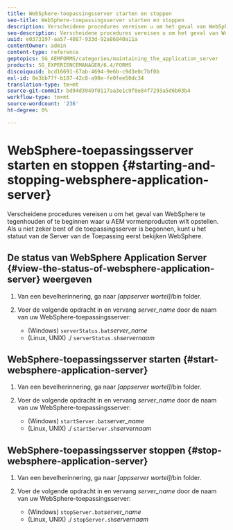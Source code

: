 ```yaml
---
title: WebSphere-toepassingsserver starten en stoppen
seo-title: WebSphere-toepassingsserver starten en stoppen
description: Verscheidene procedures vereisen u om het geval van WebSphere te tegenhouden of te beginnen waar u AEM vormenproducten wilt opstellen. In dit document wordt beschreven hoe u de WebSphere-toepassingsserver start en stopt.
seo-description: Verscheidene procedures vereisen u om het geval van WebSphere te tegenhouden of te beginnen waar u AEM vormenproducten wilt opstellen. In dit document wordt beschreven hoe u de WebSphere-toepassingsserver start en stopt.
uuid: e0373197-aa57-4087-933d-92a86840a11a
contentOwner: admin
content-type: reference
geptopics: SG_AEMFORMS/categories/maintaining_the_application_server
products: SG_EXPERIENCEMANAGER/6.4/FORMS
discoiquuid: bcd16691-67ab-4694-9e6b-c9d3e0c7bf0b
exl-id: 8e3bb77f-b187-42c8-a90e-fe0fee50dc34
translation-type: tm+mt
source-git-commit: bd94d3949f0117aa3e1c9f0e84f7293a5d6b03b4
workflow-type: tm+mt
source-wordcount: '236'
ht-degree: 0%

---
```


# WebSphere-toepassingsserver starten en stoppen {#starting-and-stopping-websphere-application-server}

Verscheidene procedures vereisen u om het geval van WebSphere te tegenhouden of te beginnen waar u AEM vormenproducten wilt opstellen. Als u niet zeker bent of de toepassingsserver is begonnen, kunt u het statuut van de Server van de Toepassing eerst bekijken WebSphere.

## De status van WebSphere Application Server {#view-the-status-of-websphere-application-server} weergeven

1. Van een bevelherinnering, ga naar *[appserver wortel]*/bin folder.
1. Voer de volgende opdracht in en vervang *server_name* door de naam van uw WebSphere-toepassingsserver:

   * (Windows) `serverStatus.bat`*server_name*
   * (Linux, UNIX) ./ `serverStatus.sh`*servernaam*

## WebSphere-toepassingsserver starten {#start-websphere-application-server}

1. Van een bevelherinnering, ga naar *[appserver wortel]*/bin folder.
1. Voer de volgende opdracht in en vervang *server_name* door de naam van uw WebSphere-toepassingsserver:

   * (Windows) `startServer.bat`*server_name*
   * (Linux, UNIX) ./ `startServer.sh`*servernaam*

## WebSphere-toepassingsserver stoppen {#stop-websphere-application-server}

1. Van een bevelherinnering, ga naar *[appserver wortel]*/bin folder.
1. Voer de volgende opdracht in en vervang *server_name* door de naam van uw WebSphere-toepassingsserver:

   * (Windows) `stopServer.bat`*server_name*
   * (Linux, UNIX) ./ `stopServer.sh`*servernaam*
